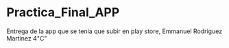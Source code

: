 # Practica_Final_APP
Entrega de la app que se tenia que subir en play store, Emmanuel Rodriguez Martinez 4"C"
